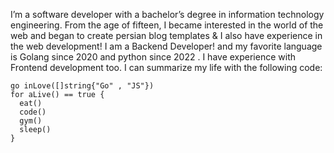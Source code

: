 I’m a software developer with a bachelor’s degree in information technology engineering. From the age of fifteen, I became interested in the world of the web and began to create persian blog templates & I also have experience in the web development! I am a Backend Developer! and my favorite language is Golang since 2020 and python since 2022 . I have experience with Frontend development too. I can summarize my life with the following code:
```golang
go inLove([]string{"Go" , "JS"})
for aLive() == true {
  eat()
  code()
  gym()
  sleep()
}
```
